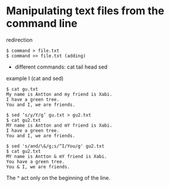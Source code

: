 # Manipulating text files from the command line

redirection
```
$ command > file.txt
$ command >> file.txt (adding)
```

* different commands:
    cat 
    tail 
    head 
    sed

example I (cat and sed)

```
$ cat gu.txt
My name is Antton and my friend is Xabi.
I have a green tree.
You and I, we are friends.

$ sed ‘s/y/Y/g’ gu.txt > gu2.txt
$ cat gu2.txt
MY name is Antton and mY friend is Xabi.
I have a green tree.
You and I, we are friends.

$ sed 's/and/\&/g;s/^I/You/g' gu2.txt
$ cat gu2.txt
MY name is Antton & mY friend is Xabi.
You have a green tree.
You & I, we are friends.
```

The ^ act only on the beginning of the line.





